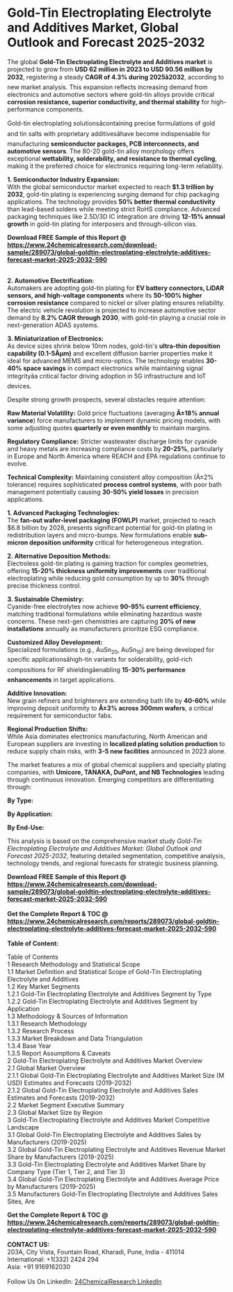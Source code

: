 <h1>Gold-Tin Electroplating Electrolyte and Additives Market, Global Outlook and Forecast 2025-2032</h1><p>The global <strong>Gold-Tin Electroplating Electrolyte and Additives market</strong> is projected to grow from <strong>USD 62 million in 2023 to USD 90.56 million by 2032</strong>, registering a steady <strong>CAGR of 4.3% during 2025â2032</strong>, according to new market analysis. This expansion reflects increasing demand from electronics and automotive sectors where gold-tin alloys provide critical <strong>corrosion resistance, superior conductivity, and thermal stability</strong> for high-performance components.</p><p>Gold-tin electroplating solutionsâcontaining precise formulations of gold and tin salts with proprietary additivesâhave become indispensable for manufacturing <strong>semiconductor packages, PCB interconnects, and automotive sensors</strong>. The 80-20 gold-tin alloy morphology offers exceptional <strong>wettability, solderability, and resistance to thermal cycling</strong>, making it the preferred choice for electronics requiring long-term reliability.</p><p><strong>1. Semiconductor Industry Expansion:</strong><br>
With the global semiconductor market expected to reach <strong>$1.3 trillion by 2032</strong>, gold-tin plating is experiencing surging demand for chip packaging applications. The technology provides <strong>50% better thermal conductivity</strong> than lead-based solders while meeting strict RoHS compliance. Advanced packaging techniques like 2.5D/3D IC integration are driving <strong>12-15% annual growth</strong> in gold-tin plating for interposers and through-silicon vias.</p><div><b>Download FREE Sample of this Report @ 
            <a href="https://www.24chemicalresearch.com/download-sample/289073/global-goldtin-electroplating-electrolyte-additives-forecast-market-2025-2032-590">
            https://www.24chemicalresearch.com/download-sample/289073/global-goldtin-electroplating-electrolyte-additives-forecast-market-2025-2032-590</a></b></div><br><p><strong>2. Automotive Electrification:</strong><br>
Automakers are adopting gold-tin plating for <strong>EV battery connectors, LiDAR sensors, and high-voltage components</strong> where its <strong>50-100% higher corrosion resistance</strong> compared to nickel or silver plating ensures reliability. The electric vehicle revolution is projected to increase automotive sector demand by <strong>8.2% CAGR through 2030</strong>, with gold-tin playing a crucial role in next-generation ADAS systems.</p><p><strong>3. Miniaturization of Electronics:</strong><br>
As device sizes shrink below 10nm nodes, gold-tin's <strong>ultra-thin deposition capability (0.1-5Âµm)</strong> and excellent diffusion barrier properties make it ideal for advanced MEMS and micro-optics. The technology enables <strong>30-40% space savings</strong> in compact electronics while maintaining signal integrityâa critical factor driving adoption in 5G infrastructure and IoT devices.</p><p>Despite strong growth prospects, several obstacles require attention:</p><p><strong>Raw Material Volatility:</strong> Gold price fluctuations (averaging <strong>Â±18% annual variance</strong>) force manufacturers to implement dynamic pricing models, with some adjusting quotes <strong>quarterly or even monthly</strong> to maintain margins.</p><p><strong>Regulatory Compliance:</strong> Stricter wastewater discharge limits for cyanide and heavy metals are increasing compliance costs by <strong>20-25%</strong>, particularly in Europe and North America where REACH and EPA regulations continue to evolve.</p><p><strong>Technical Complexity:</strong> Maintaining consistent alloy composition (Â±2% tolerance) requires sophisticated <strong>process control systems</strong>, with poor bath management potentially causing <strong>30-50% yield losses</strong> in precision applications.</p><p><strong>1. Advanced Packaging Technologies:</strong><br>
The <strong>fan-out wafer-level packaging (FOWLP)</strong> market, projected to reach $6.8 billion by 2028, presents significant potential for gold-tin plating in redistribution layers and micro-bumps. New formulations enable <strong>sub-micron deposition uniformity</strong> critical for heterogeneous integration.</p><p><strong>2. Alternative Deposition Methods:</strong><br>
Electroless gold-tin plating is gaining traction for complex geometries, offering <strong>15-20% thickness uniformity improvements</strong> over traditional electroplating while reducing gold consumption by up to <strong>30%</strong> through precise thickness control.</p><p><strong>3. Sustainable Chemistry:</strong><br>
Cyanide-free electrolytes now achieve <strong>90-95% current efficiency</strong>, matching traditional formulations while eliminating hazardous waste concerns. These next-gen chemistries are capturing <strong>20% of new installations</strong> annually as manufacturers prioritize ESG compliance.</p><p><strong>Customized Alloy Development:</strong><br>
	Specialized formulations (e.g., AuSn<sub>20</sub>, AuSn<sub>10</sub>) are being developed for specific applicationsâhigh-tin variants for solderability, gold-rich compositions for RF shieldingâenabling <strong>15-30% performance enhancements</strong> in target applications.</p><p><strong>Additive Innovation:</strong><br>
	New grain refiners and brighteners are extending bath life by <strong>40-60%</strong> while improving deposit uniformity to <strong>Â±3% across 300mm wafers</strong>, a critical requirement for semiconductor fabs.</p><p><strong>Regional Production Shifts:</strong><br>
	While Asia dominates electronics manufacturing, North American and European suppliers are investing in <strong>localized plating solution production</strong> to reduce supply chain risks, with <strong>3-5 new facilities</strong> announced in 2023 alone.</p><p>The market features a mix of global chemical suppliers and specialty plating companies, with <strong>Umicore, TANAKA, DuPont, and NB Technologies</strong> leading through continuous innovation. Emerging competitors are differentiating through:</p><p><strong>By Type:</strong></p><p><strong>By Application:</strong></p><p><strong>By End-Use:</strong></p><p>This analysis is based on the comprehensive market study <em>Gold-Tin Electroplating Electrolyte and Additives Market: Global Outlook and Forecast 2025-2032</em>, featuring detailed segmentation, competitive analysis, technology trends, and regional forecasts for strategic business planning.</p><div><b>Download FREE Sample of this Report @ 
            <a href="https://www.24chemicalresearch.com/download-sample/289073/global-goldtin-electroplating-electrolyte-additives-forecast-market-2025-2032-590">
            https://www.24chemicalresearch.com/download-sample/289073/global-goldtin-electroplating-electrolyte-additives-forecast-market-2025-2032-590</a></b></div><br><div><b>Get the Complete Report & TOC @ 
            <a href="https://www.24chemicalresearch.com/reports/289073/global-goldtin-electroplating-electrolyte-additives-forecast-market-2025-2032-590">
            https://www.24chemicalresearch.com/reports/289073/global-goldtin-electroplating-electrolyte-additives-forecast-market-2025-2032-590</a></b></div><br>
            <b>Table of Content:</b><p>Table of Contents<br />
1 Research Methodology and Statistical Scope<br />
1.1 Market Definition and Statistical Scope of Gold-Tin Electroplating Electrolyte and Additives<br />
1.2 Key Market Segments<br />
1.2.1 Gold-Tin Electroplating Electrolyte and Additives Segment by Type<br />
1.2.2 Gold-Tin Electroplating Electrolyte and Additives Segment by Application<br />
1.3 Methodology & Sources of Information<br />
1.3.1 Research Methodology<br />
1.3.2 Research Process<br />
1.3.3 Market Breakdown and Data Triangulation<br />
1.3.4 Base Year<br />
1.3.5 Report Assumptions & Caveats<br />
2 Gold-Tin Electroplating Electrolyte and Additives Market Overview<br />
2.1 Global Market Overview<br />
2.1.1 Global Gold-Tin Electroplating Electrolyte and Additives Market Size (M USD) Estimates and Forecasts (2019-2032)<br />
2.1.2 Global Gold-Tin Electroplating Electrolyte and Additives Sales Estimates and Forecasts (2019-2032)<br />
2.2 Market Segment Executive Summary<br />
2.3 Global Market Size by Region<br />
3 Gold-Tin Electroplating Electrolyte and Additives Market Competitive Landscape<br />
3.1 Global Gold-Tin Electroplating Electrolyte and Additives Sales by Manufacturers (2019-2025)<br />
3.2 Global Gold-Tin Electroplating Electrolyte and Additives Revenue Market Share by Manufacturers (2019-2025)<br />
3.3 Gold-Tin Electroplating Electrolyte and Additives Market Share by Company Type (Tier 1, Tier 2, and Tier 3)<br />
3.4 Global Gold-Tin Electroplating Electrolyte and Additives Average Price by Manufacturers (2019-2025)<br />
3.5 Manufacturers Gold-Tin Electroplating Electrolyte and Additives Sales Sites, Are</p><div><b>Get the Complete Report & TOC @ 
            <a href="https://www.24chemicalresearch.com/reports/289073/global-goldtin-electroplating-electrolyte-additives-forecast-market-2025-2032-590">
            https://www.24chemicalresearch.com/reports/289073/global-goldtin-electroplating-electrolyte-additives-forecast-market-2025-2032-590</a></b></div><br><b>CONTACT US:</b><br>
            203A, City Vista, Fountain Road, Kharadi, Pune, India - 411014<br>
            International: +1(332) 2424 294<br>
            Asia: +91 9169162030 <br><br>
            Follow Us On LinkedIn: <a href="https://www.linkedin.com/company/24chemicalresearch/">24ChemicalResearch LinkedIn</a>